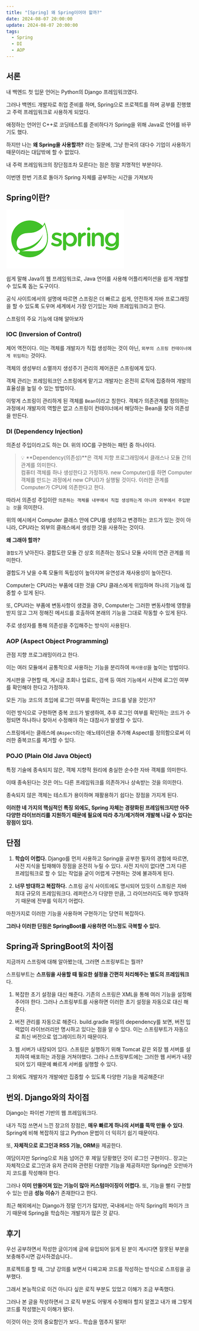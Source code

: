 ```yaml
---
title: "[Spring] 왜 Spring이어야 할까?"
date: 2024-08-07 20:00:00
update: 2024-08-07 20:00:00
tags:
  - Spring
  - DI
  - AOP
---
```


## 서론

내 백엔드 첫 입문 언어는 Python의 Django 프레임워크였다.

그러나 백엔드 개발자로 취업 준비를 하며, Spring으로 프로젝트를 하며 공부를 진행했고 주력 프레임워크로 사용하게 되었다.

애정하는 언어인 C++로 코딩테스트를 준비하다가 Spring을 위해 Java로 언어를 바꾸기도 했다.

하지만 나는 **왜 Spring을 사용할까?** 라는 질문에, 그냥 한국의 대다수 기업이 사용하기 때문이라는 대답밖에 할 수 없었다. 

내 주력 프레임워크의 장단점조차 모른다는 점은 정말 치명적인 부분이다.

이번엔 한번 기초로 돌아가 Spring 자체를 공부하는 시간을 가져보자

## Spring이란?

![[공식 사이트](https://spring.io/)](image.png)

쉽게 말해 Java의 웹 프레임워크로, Java 언어를 사용해 어플리케이션을 쉽게 개발할 수 있도록 돕는 도구이다.

공식 사이트에서의 설명에 따르면 스프링은 더 빠르고 쉽게, 안전하게 자바 프로그래밍을 할 수 있도록 도우며 세계에서 가장 인기있는 자바 프레임워크라고 한다.

스프링의 주요 기능에 대해 알아보자

### IOC (Inversion of Control)

제어 역전이다. 이는 객체를 개발자가 직접 생성하는 것이 아닌, ```외부의 스프링 컨테이너에게 위임하는``` 것이다.

객체의 생성부터 소멸까지 생성주기 관리의 제어권은 스프링에게 있다.

객체 관리는 프레임워크인 스프링에게 맡기고 개발자는 온전히 로직에 집중하여 개발의 효율성을 높일 수 있는 방법이다.

이렇게 스프링이 관리하게 된 객체를 ```Bean```이라고 칭한다. 객체가 의존관계를 정의하는 과정에서 개발자의 역할은 없고 스프링이 컨테이너에서 해당하는 Bean을 찾아 의존성을 만든다. 

### DI (Dependency Injection)

의존성 주입이라고도 하는 DI. 위의 IOC를 구현하는 패턴 중 하나이다.

> 💡 **Dependency(의존성)**은 객체 지향 프로그래밍에서 클래스나 모듈 간의 관계를 의미한다. <br>
컴퓨터 객체를 하나 생성한다고 가정하자. new Computer()를 하면 Computer 객체를 만드는 과정에서 new CPU()가 실행될 것이다. 이러한 관계를 Computer가 CPU에 의존한다고 한다.

따라서 의존성 주입이란 ```의존하는 객체를 내부에서 직접 생성하는게 아니라 외부에서 주입받는 것```을 의미한다.

위의 예시에서 Computer 클래스 안에 CPU를 생성하고 변경하는 코드가 있는 것이 아니라, CPU라는 외부의 클래스에서 생성한 것을 사용하는 것이다.

**왜 그래야 할까?**

```결합도```가 낮아진다. 결합도란 모듈 간 상호 의존하는 정도나 모듈 사이의 연관 관계를 의미한다.

결합도가 낮을 수록 모듈의 독립성이 높아지며 유연성과 재사용성이 높아진다.

Computer는 CPU라는 부품에 대한 것을 CPU 클래스에게 위임하며 하나의 기능에 집중할 수 있게 된다.

또, CPU라는 부품에 변동사항이 생겼을 경우, Computer는 그러한 변동사항에 영향을 받지 않고 그저 정해진 메서드를 호출하여 본래의 기능을 그대로 작동할 수 있게 된다.

주로 생성자를 통해 의존성을 주입해주는 방식이 사용된다.

### AOP (Aspect Object Programming)

관점 지향 프로그래밍이라고 한다.

이는 여러 모듈에서 공통적으로 사용하는 기능을 분리하여 ```재사용성```을 높이는 방법이다.

게시판을 구현할 때, 게시글 조회나 업로드, 검색 등 여러 기능에서 사전에 로그인 여부를 확인해야 한다고 가정하자.

모든 기능 코드의 초입에 로그인 여부를 확인하는 코드를 넣을 것인가?

이런 방식으로 구현하면 중복 코드가 발생하여, 추후 로그인 여부를 확인하는 코드가 수정되면 하나하나 찾아서 수정해야 하는 대참사가 발생할 수 있다.

스프링에서는 클래스에 ```@Aspect```라는 애노테이션을 추가해 Aspect를 정의함으로써 이러한 중복코드를 제거할 수 있다.

### POJO (Plain Old Java Object)

특정 기술에 종속되지 않은, 객체 지향적 원리에 충실한 순수한 자바 객체를 의미한다.

이때 종속된다는 것은 어느 다른 프레임워크를 의존하거나 상속받는 것을 의미한다.

종속되지 않은 객체는 테스트가 용이하며 재활용하기 쉽다는 장점을 가지게 된다.

**이러한 네 가지의 핵심적인 특징 외에도, Spring 자체는 경량화된 프레임워크지만 아주 다양한 라이브러리를 지원하기 때문에 필요에 따라 추가/제거하며 개발해 나갈 수 있다는 장점이 있다.**

## 단점

1. **학습이 어렵다.** Django를 먼저 사용하고 Spring을 공부한 필자의 경험에 따르면, 사전 지식을 탑재해야 장점을 온전히 누릴 수 있다. 사전 지식이 없다면 그저 다른 프레임워크로 할 수 있는 작업을 굳이 어렵게 구현하는 것에 불과하게 된다.

2. **너무 방대하고 복잡하다.** 스프링 공식 사이트에도 명시되어 있듯이 스프링은 자바 최대 규모의 프레임워크다. 레퍼런스가 다양한 만큼, 그 라이브러리도 매우 방대하기 때문에 전부를 익히기 어렵다.

마찬가지로 이러한 기능을 사용하며 구현하기는 당연히 복잡하다.

**그러나 이러한 단점은 SpringBoot를 사용하면 어느정도 극복할 수 있다.**

## Spring과 SpringBoot의 차이점

지금까지 스프링에 대해 알아봤는데, 그러면 스프링부트는 뭘까?

스프링부트는 **스프링을 사용할 때 필요한 설정을 간편히 처리해주는 별도의 프레임워크**다.

1. 복잡한 초기 설정을 대신 해준다. 기존의 스프링은 XML을 통해 여러 기능을 설정해주어야 한다. 그러나 스프링부트를 사용하면 이러한 초기 설정을 자동으로 대신 해준다.

2. 버전 관리를 자동으로 해준다. build.gradle 파일의 dependency를 보면, 버전 입력없이 라이브러리만 명시하고 있다는 점을 알 수 있다. 이는 스프링부트가 자동으로 최신 버전으로 업그레이드하기 때문이다.

3. 웹 서버가 내장되어 있다. 스프링은 실행하기 위해 Tomcat 같은 외장 웹 서버를 설치하여 배포하는 과정을 거쳐야했다. 그러나 스프링부트에는 그러한 웹 서버가 내장되어 있기 때문에 빠르게 서버를 실행할 수 있다.

그 외에도 개발자가 개발에만 집중할 수 있도록 다양한 기능을 제공해준다!

## 번외. Django와의 차이점

Django는 파이썬 기반의 웹 프레임워크다.

내가 직접 쓰면서 느낀 장고의 장점은, 
**매우 빠르게 하나의 서버를 뚝딱 만들 수 있다**. Spring에 비해 복잡하지 않고 Python 문법이 더 익히기 쉽기 때문이다. 

또, **자체적으로 로그인과 RSS 기능, ORM**을 제공한다.

여담이지만 Spring으로 처음 넘어간 후 제일 당황했던 것이 로그인 구현이다.. 장고는 자체적으로 로그인과 유저 관리와 관련된 다양한 기능을 제공하지만 Spring은 오만바가지 코드를 작성해야 한다.

그러나 **이미 만들어져 있는 기능이 많아 커스텀마이징이 어렵다.** 또, 기능을 빨리 구현할 수 있는 만큼 **성능 이슈**가 존재한다고 한다.

최근 해외에서는 Django가 정말 인기가 많지만, 국내에서는 아직 Spring의 파이가 크기 때문에 Spring을 학습하는 개발자가 많은 것 같다.

## 후기

우선 공부하면서 작성한 글이기에 글에 유입되어 읽게 된 분이 계시다면 잘못된 부분을 보충해주시면 감사하겠습니다..

프로젝트를 할 때, 그냥 강의를 보면서 다짜고짜 코드를 작성하는 방식으로 스프링을 공부했다.

그래서 본능적으로 이건 아니다 싶은 로직 부분도 있었고 이해가 조금 부족했다.

그러나 본 글을 작성하면서 그 로직 부분도 어떻게 수정해야 할지 알겠고 내가 왜 그렇게 코드를 작성했는지 이해가 됐다.

이것이 아는 것의 중요함인가 보다.. 학습을 멈추지 말자!